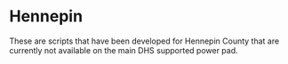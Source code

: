 # Hennepin
These are scripts that have been developed for Hennepin County that are currently not available on the main DHS supported power pad.
